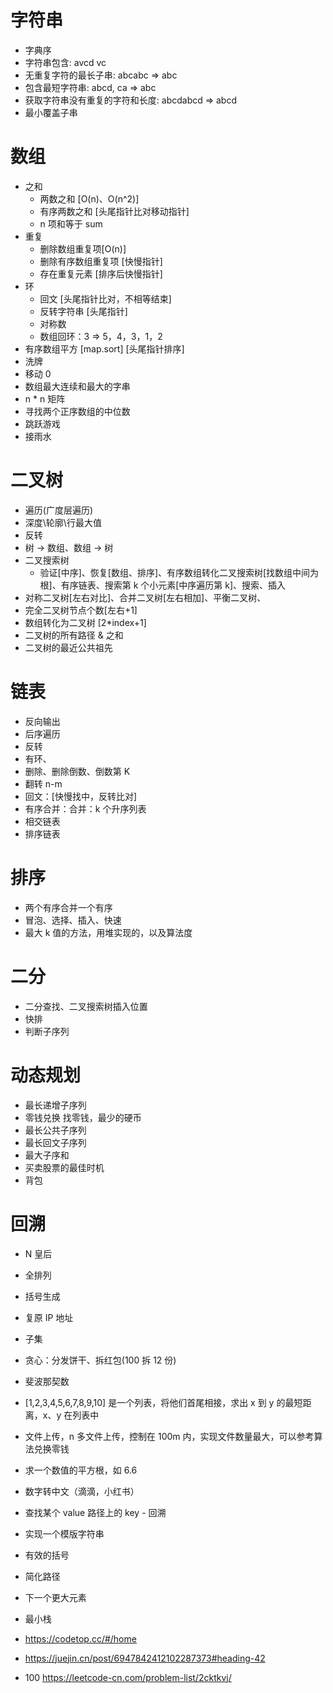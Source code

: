 # 字符串

- 字典序
- 字符串包含: avcd vc
- 无重复字符的最长子串: abcabc => abc
- 包含最短字符串: abcd, ca => abc
- 获取字符串没有重复的字符和长度: abcdabcd => abcd
- 最小覆盖子串

# 数组

- 之和
  - 两数之和 [O(n)、O(n^2)]
  - 有序两数之和 [头尾指针比对移动指针]
  - n 项和等于 sum
- 重复
  - 删除数组重复项[O(n)]
  - 删除有序数组重复项 [快慢指针]
  - 存在重复元素 [排序后快慢指针]
- 环
  - 回文 [头尾指针比对，不相等结束]
  - 反转字符串 [头尾指针]
  - 对称数
  - 数组回环：3 => 5，4，3，1，2
- 有序数组平方 [map.sort] [头尾指针排序]
- 洗牌
- 移动 0
- 数组最大连续和最大的字串
- n \* n 矩阵
- 寻找两个正序数组的中位数
- 跳跃游戏
- 接雨水

# 二叉树

- 遍历(广度层遍历)
- 深度\轮廓\行最大值
- 反转
- 树 -> 数组、数组 -> 树
- 二叉搜索树
  - 验证[中序]、恢复[数组、排序]、有序数组转化二叉搜索树[找数组中间为根]、有序链表、搜索第 k 个小元素[中序遍历第 k]、搜索、插入
- 对称二叉树[左右对比]、合并二叉树[左右相加]、平衡二叉树、
- 完全二叉树节点个数[左右+1]
- 数组转化为二叉树 [2*index+1]
- 二叉树的所有路径 & 之和
- 二叉树的最近公共祖先

# 链表

- 反向输出
- 后序遍历
- 反转
- 有环、
- 删除、删除倒数、倒数第 K
- 翻转 n-m
- 回文：[快慢找中，反转比对]
- 有序合并：合并：k 个升序列表
- 相交链表
- 排序链表

# 排序

- 两个有序合并一个有序
- 冒泡、选择、插入、快速
- 最大 k 值的方法，用堆实现的，以及算法度

# 二分

- 二分查找、二叉搜索树插入位置
- 快排
- 判断子序列

# 动态规划

- 最长递增子序列
- 零钱兑换 找零钱，最少的硬币
- 最长公共子序列
- 最长回文子序列
- 最大子序和
- 买卖股票的最佳时机
- 背包

# 回溯

- N 皇后
- 全排列
- 括号生成
- 复原 IP 地址
- 子集

- 贪心：分发饼干、拆红包(100 拆 12 份)
- 斐波那契数
- [1,2,3,4,5,6,7,8,9,10] 是一个列表，将他们首尾相接，求出 x 到 y 的最短距离，x、y 在列表中
- 文件上传，n 多文件上传，控制在 100m 内，实现文件数量最大，可以参考算法兑换零钱
- 求一个数值的平方根，如 6.6
- 数字转中文（滴滴，小红书）
- 查找某个 value 路径上的 key - 回溯
- 实现一个模版字符串

- 有效的括号
- 简化路径
- 下一个更大元素
- 最小栈

- https://codetop.cc/#/home
- https://juejin.cn/post/6947842412102287373#heading-42
- 100 https://leetcode-cn.com/problem-list/2cktkvj/

